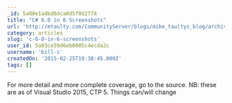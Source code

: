 ```yaml
---
_id: 5a88e1adbd6dca0d5f0d2774
title: "C# 6.0 in 6 Screenshots"
url: 'http://mtaulty.com/CommunityServer/blogs/mike_taultys_blog/archive/2015/02/23/c-6-0-in-6-screenshots.aspx'
category: articles
slug: 'c-6-0-in-6-screenshots'
user_id: 5a83ce59d6eb0005c4ecda2c
username: 'bill-s'
createdOn: '2015-02-25T19:38:45.000Z'
tags: []
---
```


For more detail and more complete coverage, go to the source. NB: these are as of Visual Studio 2015, CTP 5. Things can/will change
